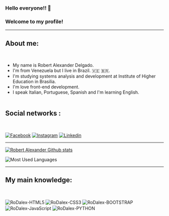 
###  Hello everyone!! 👋 

### Welcome to my profile!

<hr>

## About me:
<br>
<ul>
  <li> My name is Robert Alexander Delgado.</li> 

  <li>I'm from Venezuela but I live in Brazil. 🇻🇪 🇧🇷. </li> 
  
  <li>I'm studying systems analysis and development at Institute of Higher Education in Brasilia.</li>

 <li> I'm love front-end development.</li>

  <li> I speak Italian, Portuguese, Spanish and  I'm learning English.</li><br>
</ul> 

## Social networks :
  <br>


[![Facebook](https://img.shields.io/badge/Facebook-1877F2?style=for-the-badge&logo=facebook&logoColor=white)](https://www.facebook.com/robert.parada.54) [![Instagram](https://img.shields.io/badge/Instagram-E4405F?style=for-the-badge&logo=instagram&logoColor=white)](https://www.instagram.com/rob24t) [![Linkedin](https://img.shields.io/badge/LinkedIn-0077B5?style=for-the-badge&logo=linkedin&logoColor=white)](https://www.linkedin.com/in/robert-delgado-6a0bb8239) 


<hr>

<a href="#">![Robert Alexander Github stats](https://github-readme-stats.vercel.app/api?username=RobertDalexander&show_icons=true&theme=monokai)</a>

![Most Used Languages](https://github-readme-stats.vercel.app/api/top-langs/?username=RobertDalexander&layout=compact&theme=monokai)

<hr>
  
## My main knowledge: 

<div style="display:inline_block"><br/>

<img align="center" alt="RoDalex-HTML5" src="https://img.shields.io/badge/HTML5-E34F26?style=for-the-badge&logo=html5&logoColor=white"/> <img align="center" alt="RoDalex-CSS3" src="https://img.shields.io/badge/CSS3-1572B6?style=for-the-badge&logo=css3&logoColor=white"/> <img align="center" alt="RoDalex-BOOTSTRAP" src="https://img.shields.io/badge/Bootstrap-563D7C?style=for-the-badge&logo=bootstrap&logoColor=white"/> <img align="center" alt="RoDalex-JavaScript" src="https://img.shields.io/badge/JavaScript-F7DF1E?style=for-the-badge&logo=javascript&logoColor=black"/> <img align="center" alt="RoDalex-PYTHON" src="https://img.shields.io/badge/Python-3776AB?style=for-the-badge&logo=python&logoColor=white"/> 

</div
   
